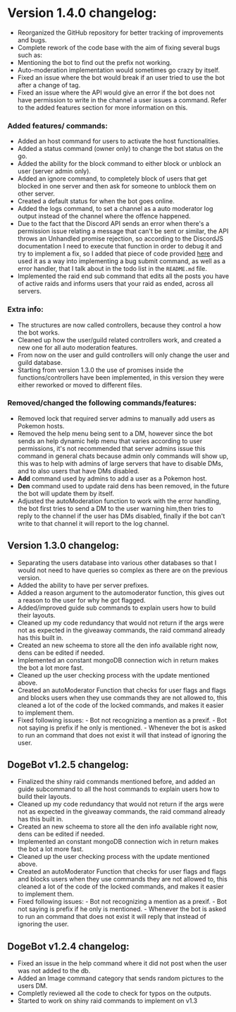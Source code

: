 # Version 1.4.0 changelog:
- Reorganized the GitHub repository for better tracking of improvements and bugs.
- Complete rework of the code base with the aim of fixing several bugs such as:
- Mentioning the bot to find out the prefix not working.
- Auto-moderation implementation would sometimes go crazy by itself.
- Fixed an issue where the bot would break if an user tried to use the bot after a change of tag.
- Fixed an issue where the API would give an error if the bot does not have permission to write in the channel a user issues a command. Refer to the added features section for more information on this.

### Added features/ commands:

- Added an host command for users to activate the host functionalities.
- Added a status command (owner only) to change the bot status on the go.
- Added the ability for the block command to either block or unblock an user (server admin only).
- Added an ignore command, to completely block of users that get blocked in one server and then ask for someone to unblock them on other server.
- Created a default status for when the bot goes online.
- Added the logs command, to set a channel as a auto moderator log output instead of the channel where the offence happened.
- Due to the fact that the Discord API sends an error when there's a permission issue relating a message that can't be sent or similar, the API throws an Unhandled promise rejection, so according to the DiscordJS documentation I need to execute that function in order to debug it and try to implement a fix, so I added that piece of code provided [here](https://discordjs.guide/popular-topics/errors.html#how-to-diagnose-api-errors) and used it as a way into implementing a bug submit command, as well as a error handler, that I talk about in the todo list in the `README.md` file.
- Implemented the raid end sub command that edits all the posts you have of active raids and informs users that your raid as ended, across all servers.

### Extra info:

- The structures are now called controllers, because they control a how the bot works.
- Cleaned up how the user/guild related controllers work, and created a new one for all auto moderation features.
- From now on the user and guild controllers will only change the user and guild database.
- Starting from version 1.3.0 the use of promises inside the functions/controllers have been implemented, in this version they were either reworked or moved to different files.
        
### Removed/changed the following commands/features:

- Removed lock that required server admins to manually add users as Pokemon hosts.
- Removed the help menu being sent to a DM, however since the bot sends an help dynamic help menu that varies according to user permissions, it's not recommended that server admins issue this command in general chats because admin only commands will show up, this was to help with admins of large servers that have to disable DMs, and to also users that have DMs disabled.
- **Add** command used by admins to add a user as a Pokemon host.
- **Den** command used to update raid dens has been removed, in the future the bot will update them by itself.
- Adjusted the autoModeration function to work with the error handling, the bot first tries to send a DM to the user warning him,then tries to reply to the channel if the user has DMs disabled, finally if the bot can't write to that channel it will report to the log channel.

## Version 1.3.0 changelog:
- Separating the users database into various other databases so that I would not need to have queries so complex as there are on the previous version.
- Added the ability to have per server prefixes.
- Added a reason argument to the automoderator function, this gives out a reason to the user for why he got flagged.
- Added/improved guide sub commands to explain users how to build their layouts.
- Cleaned up my code redundancy that would not return if the args were not as expected in the giveaway commands, the raid command already has this built in.
- Created an new scheema to store all the den info available right now, dens can be edited if needed.
- Implemented an constant mongoDB connection wich in return makes the bot a lot more fast.
- Cleaned up the user checking process with the update mentioned above.
- Created an autoModerator Function that checks for user flags and flags and blocks users when they use commands they are not allowed to, this cleaned a lot of the code of the locked commands, and makes it easier to implement them.
- Fixed following issues:
        - Bot not recognizing a mention as a prexif.
        - Bot not saying is prefix if he only is mentioned.
        - Whenever the bot is asked to run an command that does not exist it will that instead of ignoring the user.

## DogeBot v1.2.5 changelog:
- Finalized the shiny raid commands mentioned before, and added an guide subcommand to all the host commands to explain users how to build their layouts.
- Cleaned up my code redundancy that would not return if the args were not as expected in the giveaway commands, the raid command already has this built in.
- Created an new scheema to store all the den info available right now, dens can be edited if needed.
- Implemented an constant mongoDB connection wich in return makes the bot a lot more fast.
- Cleaned up the user checking process with the update mentioned above.
- Created an autoModerator Function that checks for user flags and flags and blocks users when they use commands they are not allowed to, this cleaned a lot of the code of the locked commands, and makes it easier to implement them.
- Fixed following issues:
        - Bot not recognizing a mention as a prexif.
        - Bot not saying is prefix if he only is mentioned.
        - Whenever the bot is asked to run an command that does not exist it will reply that instead of ignoring the user.
        

## DogeBot v1.2.4 changelog: 
- Fixed an issue in the help command where it did not post when the user was not added to the db.
- Added an Image command category that sends random pictures to the users DM.
- Completly reviewed all the code to check for typos on the outputs.
- Started to work on shiny raid commands to implement on v1.3
